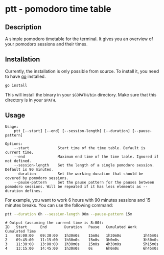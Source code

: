 # ptt - pomodoro time table

## Description

A simple pomodoro timetable for the terminal. It gives you an overview of your pomodoro sessions and their times.

## Installation

Currently, the installation is only possible from source. To install it, you need to have [go](https://golang.org/)
installed.

```bash
go install
```

This will install the binary in your `$GOPATH/bin` directory. Make sure that this directory is in your `$PATH`.

## Usage

```
Usage:
    ptt [--start] [--end] [--session-length] [--duration] [--pause-pattern]

Options:
    --start             Start time of the time table. Default is current time.
    --end               Maximum end time of the time table. Ignored if not defined.
    --session-length    Set the length of a single pomodoro session. Default is 90 minutes.
    --duration          Set the working duration that should be covered by pomodoro sessions.
    --pause-pattern     Set the pause pattern for the pauses between pomodoro sessions. Will be repeated if it has less elements as --duration defines.
```

For example, you want to work 6 hours with 90 minutes sessions and 15 minutes breaks. You can use the following command:

```bash
ptt --duration 6h --session-length 90m --pause-pattern 15m
```

```
# Output (assuming the current time is 8:00):
ID   Start      End        Duration   Pause   Cumulated Work   Cumulated Time
1    08:00:00   09:30:00   1h30m0s    15m0s   1h30m0s          1h45m0s
2    09:45:00   11:15:00   1h30m0s    15m0s   3h0m0s           3h30m0s
3    11:30:00   13:00:00   1h30m0s    15m0s   4h30m0s          5h15m0s
4    13:15:00   14:45:00   1h30m0s    0s      6h0m0s           6h45m0s
```
